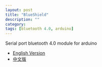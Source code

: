 ```yaml
---
layout: post
title: "BlueShield"
description: ""
category: 
tags: [bluetooth 4.0, arduino]
---
```


Serial port bluetooth 4.0 module for arduino

* [English Version](2013-05-21-blueshield-english.html)
* [中文版](2013-05-21-blueshield-chinese.html)
